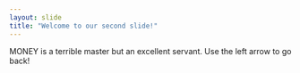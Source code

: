 ```yaml
---
layout: slide
title: "Welcome to our second slide!"
---
```

MONEY is a terrible master but an excellent servant.
Use the left arrow to go back!
